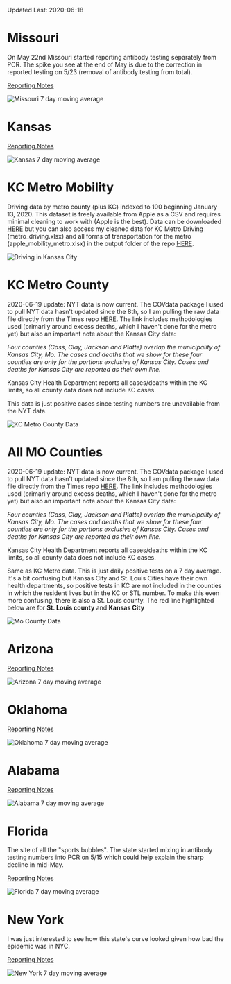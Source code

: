 Updated Last: 2020-06-18

# Missouri

On May 22nd Missouri started reporting antibody testing separately from PCR. The spike you see at the end of May is due to the correction in reported testing on 5/23 (removal of antibody testing from total).

[Reporting Notes](https://covidtracking.com/data/state/missouri)

![Missouri 7 day moving average](images/missouri.png)

# Kansas

[Reporting Notes](https://covidtracking.com/data/state/kansas)

![Kansas 7 day moving average](images/ks.png)

# KC Metro Mobility

Driving data by metro county (plus KC) indexed to 100 beginning January 13, 2020. This dataset is freely available from Apple as a CSV and requires minimal cleaning to work with (Apple is the best). Data can be downloaded [HERE](https://www.apple.com/covid19/mobility) but you can also access my cleaned data for KC Metro Driving (metro_driving.xlsx) and all forms of transportation for the metro (apple_mobility_metro.xlsx) in the output folder of the repo [HERE](https://github.com/jimfelps/covid-tracking/tree/master/output).

![Driving in Kansas City](images/metro_driving_apple.png)

# KC Metro County

2020-06-19 update: NYT data is now current. The COVdata package I used to pull NYT data hasn't updated since the 8th, so I am pulling the raw data file directly from the Times repo [HERE](https://github.com/nytimes/covid-19-data). The link includes methodologies used (primarily around excess deaths, which I haven't done for the metro yet) but also an important note about the Kansas City data:

*Four counties (Cass, Clay, Jackson and Platte) overlap the municipality of Kansas City, Mo. The cases and deaths that we show for these four counties are only for the portions exclusive of Kansas City. Cases and deaths for Kansas City are reported as their own line.*

Kansas City Health Department reports all cases/deaths within the KC limits, so all county data does not include KC cases.

This data is just positive cases since testing numbers are unavailable from the NYT data. 

![KC Metro County Data](images/metro_counties.png)

# All MO Counties

2020-06-19 update: NYT data is now current. The COVdata package I used to pull NYT data hasn't updated since the 8th, so I am pulling the raw data file directly from the Times repo [HERE](https://github.com/nytimes/covid-19-data). The link includes methodologies used (primarily around excess deaths, which I haven't done for the metro yet) but also an important note about the Kansas City data:

*Four counties (Cass, Clay, Jackson and Platte) overlap the municipality of Kansas City, Mo. The cases and deaths that we show for these four counties are only for the portions exclusive of Kansas City. Cases and deaths for Kansas City are reported as their own line.*

Kansas City Health Department reports all cases/deaths within the KC limits, so all county data does not include KC cases.

Same as KC Metro data. This is just daily positive tests on a 7 day average. It's a bit confusing but Kansas City and St. Louis Cities have their own health departments, so positive tests in KC are not included in the counties in which the resident lives but in the KC or STL number. To make this even more confusing, there is also a St. Louis county. The red line highlighted below are for **St. Louis county** and **Kansas City**

![Mo County Data](images/mo_counties.png)

# Arizona

[Reporting Notes](https://covidtracking.com/data/state/arizona)


![Arizona 7 day moving average](images/az.png)

# Oklahoma

[Reporting Notes](https://covidtracking.com/data/state/oklahoma)


![Oklahoma 7 day moving average](images/ok.png)

# Alabama

[Reporting Notes](https://covidtracking.com/data/state/alabama)


![Alabama 7 day moving average](images/al.png)

# Florida

The site of all the "sports bubbles". The state started mixing in antibody testing numbers into PCR on 5/15 which could help explain the sharp decline in mid-May.

[Reporting Notes](https://covidtracking.com/data/state/florida)


![Florida 7 day moving average](images/fl.png)

# New York

I was just interested to see how this state's curve looked given how bad the epidemic was in NYC.

[Reporting Notes](https://covidtracking.com/data/state/new-york)


![New York 7 day moving average](images/ny.png)
